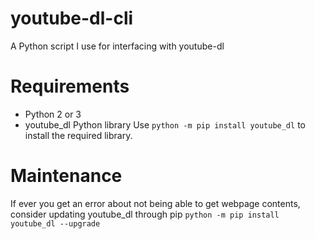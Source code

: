 # youtube-dl-cli
A Python script I use for interfacing with youtube-dl

# Requirements
- Python 2 or 3
- youtube_dl Python library
Use `python -m pip install youtube_dl` to install the required library.

# Maintenance
If ever you get an error about not being able to get webpage contents, consider updating youtube_dl through pip
`python -m pip install youtube_dl --upgrade`
